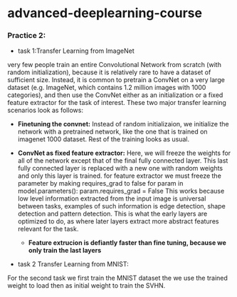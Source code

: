 # advanced-deeplearning-course


 ### Practice 2:
 - task 1:Transfer Learning from ImageNet

 very few people train an entire Convolutional Network from scratch (with random initialization), because it is relatively rare to have a dataset of sufficient size. Instead, it is common to pretrain a ConvNet on a very large dataset (e.g. ImageNet, which contains 1.2 million images with 1000 categories), and then use the ConvNet either as an initialization or a fixed feature extractor for the task of interest.
 These two major transfer learning scenarios look as follows:

 - **Finetuning the convnet:** Instead of random initializaion, we initialize the network with a pretrained network, like the one that is trained on imagenet 1000 dataset. Rest of the training looks as usual.
 - **ConvNet as fixed feature extractor:** Here, we will freeze the weights for all of the network except that of the final fully connected layer. This last fully connected layer is replaced with a new one with random weights and only this layer is trained.
 for feature extractor we must freeze the parameter by making requires_grad to false
 for param in model.parameters():
     param.requires_grad = False
  This works because low level information extracted from the input image is universal between tasks, examples of such information is edge detection,
  shape detection and pattern detection. This is what the early layers are optimized to do, as where later layers extract more abstract features relevant for the task.

   - **Feature extrucion is defiantly faster than fine tuning, because we only train the last layers**
- task 2 Transfer Learning from MNIST:

For the second task we first train the MNIST dataset the we use the trained weight to load then as initial weight to train the SVHN.
